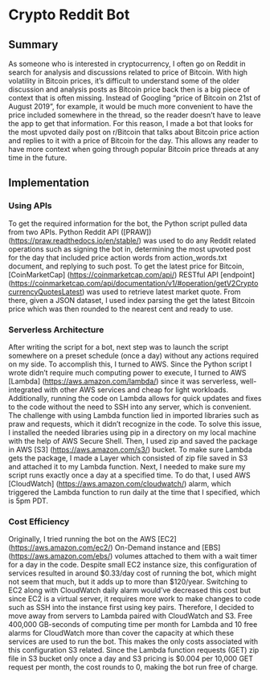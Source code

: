 # Crypto Reddit Bot
## Summary
As someone who is interested in cryptocurrency, I often go on Reddit in search for analysis and discussions related to price of Bitcoin. With high volatility in Bitcoin prices, it’s difficult to understand some of the older discussion and analysis posts as Bitcoin price back then is a big piece of context that is often missing. Instead of Googling “price of Bitcoin on 21st of August 2019”, for example, it would be much more convenient to have the price included somewhere in the thread, so the reader doesn’t have to leave the app to get that information. For this reason, I made a bot that looks for the most upvoted daily post on r/Bitcoin that talks about Bitcoin price action and replies to it with a price of Bitcoin for the day. This allows any reader to have more context when going through popular Bitcoin price threads at any time in the future. 
## Implementation
### Using APIs
To get the required information for the bot, the Python script pulled data from two APIs. Python Reddit API ([PRAW])(https://praw.readthedocs.io/en/stable/) was used to do any Reddit related operations such as signing the bot in, determining the most upvoted post for the day that included price action words from action_words.txt document, and replying to such post. To get the latest price for Bitcoin, [CoinMarketCap] (https://coinmarketcap.com/api/) RESTful API [endpoint] (https://coinmarketcap.com/api/documentation/v1/#operation/getV2CryptocurrencyQuotesLatest) was used to retrieve latest market quote. From there, given a JSON dataset, I used index parsing the get the latest Bitcoin price which was then rounded to the nearest cent and ready to use. 
### Serverless Architecture
After writing the script for a bot, next step was to launch the script somewhere on a preset schedule (once a day) without any actions required on my side. To accomplish this, I turned to AWS. Since the Python script I wrote didn’t require much computing power to execute, I turned to AWS [Lambda] (https://aws.amazon.com/lambda/) since it was serverless, well-integrated with other AWS services and cheap for light workloads. Additionally, running the code on Lambda allows for quick updates and fixes to the code without the need to SSH into any server, which is convenient. The challenge with using Lambda function lied in imported libraries such as praw and requests, which it didn’t recognize in the code. To solve this issue, I installed the needed libraries using pip in a directory on my local machine with the help of AWS Secure Shell. Then, I used zip and saved the package in AWS [S3] (https://aws.amazon.com/s3/) bucket. To make sure Lambda gets the package, I made a Layer which consisted of zip file saved in S3 and attached it to my Lambda function. Next, I needed to make sure my script runs exactly once a day at a specified time. To do that, I used AWS [CloudWatch] (https://aws.amazon.com/cloudwatch/) alarm, which triggered the Lambda function to run daily at the time that I specified, which is 5pm PDT.
### Cost Efficiency
Originally, I tried running the bot on the AWS [EC2] (https://aws.amazon.com/ec2/) On-Demand instance and [EBS] (https://aws.amazon.com/ebs/) volumes attached to them with a wait timer for a day in the code. Despite small EC2 instance size, this configuration of services resulted in around $0.33/day cost of running the bot, which might not seem that much, but it adds up to more than $120/year. Switching to EC2 along with CloudWatch daily alarm would’ve decreased this cost but since EC2 is a virtual server, it requires more work to make changes to code such as SSH into the instance first using key pairs. Therefore, I decided to move away from servers to Lambda paired with CloudWatch and S3. Free 400,000 GB-seconds of computing time per month for Lambda and 10 free alarms for CloudWatch more than cover the capacity at which these services are used to run the bot. This makes the only costs associated with this configuration S3 related. Since the Lambda function requests (GET) zip file in S3 bucket only once a day and S3 pricing is $0.004 per 10,000 GET request per month, the cost rounds to 0, making the bot run free of charge.  